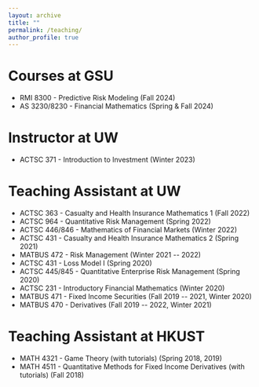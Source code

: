 ```yaml
---
layout: archive
title: ""
permalink: /teaching/
author_profile: true
---
```


# Courses at GSU
* RMI 8300 - Predictive Risk Modeling (Fall 2024)
* AS 3230/8230 - Financial Mathematics (Spring & Fall 2024)

# Instructor at UW
* ACTSC 371 - Introduction to Investment (Winter 2023)

# Teaching Assistant at UW
* ACTSC 363 - Casualty and Health Insurance Mathematics 1 (Fall 2022)
* ACTSC 964 - Quantitative Risk Management (Spring 2022)
* ACTSC 446/846 - Mathematics of Financial Markets (Winter 2022)
* ACTSC 431 - Casualty and Health Insurance Mathematics 2 (Spring 2021)
* MATBUS 472 - Risk Management (Winter 2021 -- 2022)
* ACTSC 431 - Loss Model I (Spring 2020)
* ACTSC 445/845 - Quantitative Enterprise Risk Management (Spring 2020)
* ACTSC 231 - Introductory Financial Mathematics (Winter 2020)
* MATBUS 471 - Fixed Income Securities (Fall 2019 -- 2021, Winter 2020)
* MATBUS 470 - Derivatives (Fall 2019 -- 2022, Winter 2021)

# Teaching Assistant at HKUST
* MATH 4321 - Game Theory (with tutorials) (Spring 2018, 2019)
* MATH 4511 - Quantitative Methods for Fixed Income Derivatives (with tutorials) (Fall 2018)
